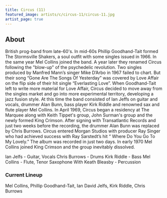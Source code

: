 ```yaml
---
title: Circus (11)
featured_image: artists/c/circus-11/circus-11.jpg
artist_page: true
---
```

## About

British prog-band from late-60's.
In mid-60s Phillip Goodhand-Tait formed The Stormsville Shakers, a soul outfit with some singles issued in 1966. In the same year Mel Collins joined the band. A year later they renamed Circus following the "blow-up" of the psychedelic revolution. Two singles produced by Manfred Mann’s singer Mike D’Arbo in 1967 failed to chart. But their song “Gone Are The Songs Of Yesterday” was covered by Love Affair on the flip side of their hit single “Everlasting Love”. When Goodhand-Tait left to write more material for Love Affair, Circus decided to move away from the singles market and go into more experimental territory, developing a jazz fusion style. At this time the band consisted of Ian Jeffs on guitar and vocals, drummer Alan Bunn, bass player Kirk Riddle and renowned sax and flute player Mel Collins. In April 1969, Circus began a residency at The Marquee along with Keith Tippet's group, John Surman's group ​and the newly formed King Crimson. After signing with Transatlantic Records and just two weeks before the recording, the drummer Alan Bunn was replaced by Chris Burrows. Circus entered Morgan Studios with producer Ray Singer who had achieved success with Ray Sarstedt’s hit “ Where Do You Go To My Lovely.” The album was recorded in just two days. In early 1970 Mel Collins joined King Crimson and the group inevitably dissolved.

Ian Jelfs - Guitar, Vocals
Chris Burrows - Drums
Kirk Riddle - Bass
Mel Collins - Flute, Tenor Saxophone
With
Keath Bleasby - Percussion

### Current Lineup

Mel Collins, Phillip Goodhand-Tait, Ian David Jelfs, Kirk Riddle, Chris Burrows

